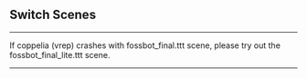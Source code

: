 ## Switch Scenes
***
If coppelia (vrep) crashes with fossbot_final.ttt scene, please try out the fossbot_final_lite.ttt scene. 
***